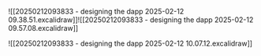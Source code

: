 ![[20250212093833 - designing the dapp 2025-02-12 09.38.51.excalidraw]]![[20250212093833 - designing the dapp 2025-02-12 09.57.08.excalidraw]]

![[20250212093833 - designing the dapp 2025-02-12 10.07.12.excalidraw]]